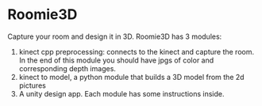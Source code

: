 # Roomie3D
Capture your room and design it in 3D.
Roomie3D has 3 modules:
1. kinect cpp preprocessing: connects to the kinect and capture the room. In the end of this module
you should have jpgs of color and corresponding depth images.
2. kinect to model, a python module that builds a 3D model from the 2d pictures
3. A unity design app.
Each module has some instructions inside.
